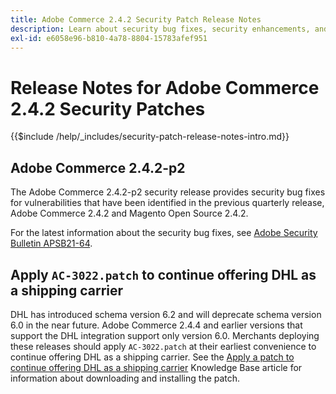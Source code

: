 ```yaml
---
title: Adobe Commerce 2.4.2 Security Patch Release Notes
description: Learn about security bug fixes, security enhancements, and other security related updates included in the security patch releases for Adobe Commerce version 2.4.2.
exl-id: e6058e96-b810-4a78-8804-15783afef951
---
```

# Release Notes for Adobe Commerce 2.4.2 Security Patches

{{$include /help/_includes/security-patch-release-notes-intro.md}}

## Adobe Commerce 2.4.2-p2

The Adobe Commerce 2.4.2-p2 security release provides security bug fixes for vulnerabilities that have been identified in the previous quarterly release, Adobe Commerce 2.4.2 and Magento Open Source 2.4.2.

For the latest information about the security bug fixes, see [Adobe Security Bulletin APSB21-64](https://helpx.adobe.com/security/products/magento/apsb21-64.html).

## Apply `AC-3022.patch` to continue offering DHL as a shipping carrier

DHL has introduced schema version 6.2 and will deprecate schema version 6.0 in the near future. Adobe Commerce 2.4.4 and earlier versions that support the DHL integration support only version 6.0. Merchants deploying these releases should apply `AC-3022.patch` at their earliest convenience to continue offering DHL as a shipping carrier. See the [Apply a patch to continue offering DHL as a shipping carrier](https://support.magento.com/hc/en-us/articles/7707818131597-Apply-a-patch-to-continue-offering-DHL-as-shipping-carrier) Knowledge Base article for information about downloading and installing the patch.

